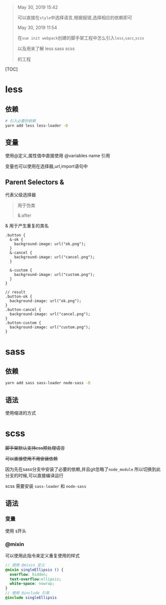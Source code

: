 > May 30, 2019 15:42
>
> 可以直接在`style`中选择语言,根据报错,选择相应的依赖即可
>
> May 30, 2019 11:54
>
> 在`vue init webpack`创建的脚手架工程中怎么引入`less`,`sacc`,`scss`
>
> 以及用来了解 less sass scss 
>
> 的工程

[TOC]
<!-- toc -->

# less

## 依赖

```bash
# 引入必要的依赖
yarn add less less-loader -D
```

##  变量

使用@定义,属性值中直接使用 @variables name 引用

变量也可以使用在选择器,url,import语句中

## Parent Selectors &

代表父级选择器

> 用于伪类
>
> &:after

& 用于产生重复的类名	

```less
.button {
  &-ok {
    background-image: url("ok.png");
  }
  &-cancel {
    background-image: url("cancel.png");
  }

  &-custom {
    background-image: url("custom.png");
  }
}

// result
.button-ok {
  background-image: url("ok.png");
}
.button-cancel {
  background-image: url("cancel.png");
}
.button-custom {
  background-image: url("custom.png");
}
```



# sass

## 依赖

```bash
yarn add sass sass-loader node-sass -D
```

## 语法

使用缩进的方式	

# scss

~~脚手架默认支持css预处理语言~~

~~可以直接使用不用安装依赖~~

因为先在sass分支中安装了必要的依赖,并且git忽略了`node_module` 所以切换到此分支的时候,可以直接编译运行

scss 需要安装 `sass-loader` 和 `node-sass`

## 语法

### 变量

使用 `$`开头

### @mixin

可以使用此指令来定义重复使用的样式

```scss
// 使用 @mixin 定义
@mixin singleEllipsis () {
  overflow: hidden;
  text-overflow:ellipsis;
  white-space: nowrap;
}
// 使用 @include 引用
@include singleEllipsis
```

